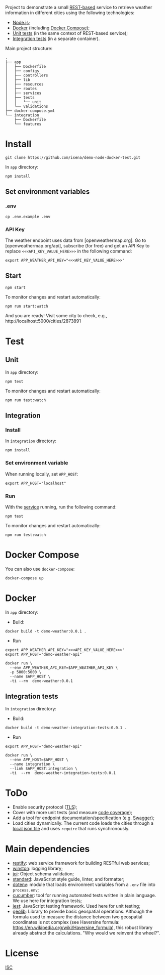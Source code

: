 Project to demonstrate a small [REST-based](https://en.wikipedia.org/wiki/Representational_state_transfer) service to retrieve weather information in different cities using the following technologies:

* [Node.js](https://nodejs.org);
* [Docker](https://www.docker.com/) (including [Docker Compose](https://docs.docker.com/compose/));
* [Unit tests](./app/tests) (in the same context of REST-based service);
* [Integration tests](./integration) (in a separate container).

Main project structure:
```
.
├── app
│   ├── Dockerfile
│   ├── configs
│   ├── controllers
│   ├── lib
│   ├── resources
│   ├── routes
│   ├── services
│   ├── tests
│   │   └── unit
│   └── validations
├── docker-compose.yml
└── integration
    ├── Dockerfile
    └── features
```

# Install

```
git clone https://github.com/isena/demo-node-docker-test.git
```

In `app` directory:
```
npm install
```

## Set environment variables

### .env

```
cp .env.example .env
```

### API Key

The weather endpoint uses data from [openweathermap.org]. Go to [openweathermap.org/api], subscribe (for free) and get an API Key to replace `<<<API_KEY_VALUE_HERE>>>` in the following command:

```
export APP_WEATHER_API_KEY="<<<API_KEY_VALUE_HERE>>>"
```

## Start
```
npm start
```

To monitor changes and restart automatically:

```
npm run start:watch
```
And you are ready! Visit some city to check, e.g., http://localhost:5000/cities/2873891

# Test

## Unit

In `app` directory:

```
npm test
```

To monitor changes and restart automatically:

```
npm run test:watch
```

## Integration

### Install

In `integration` directory:

```
npm install
```

### Set environment variable

When running locally, set `APP_HOST`:
```
export APP_HOST="localhost"
```

### Run

With the [service](#start) running, run the following command:

```
npm test
```

To monitor changes and restart automatically:

```
npm run test:watch
```

# Docker Compose

You can also use `docker-compose`:

```
docker-compose up
```

# Docker

In `app` directory:

* Build:

```
docker build -t demo-weather:0.0.1 .
```

* Run

```
export APP_WEATHER_API_KEY="<<<API_KEY_VALUE_HERE>>>"
export APP_HOST="demo-weather-api"

docker run \
  --env APP_WEATHER_API_KEY=$APP_WEATHER_API_KEY \
  -p 5000:5000 \
  --name $APP_HOST \
  -ti --rm  demo-weather:0.0.1
```

## Integration tests

In `integration` directory:

* Build:

```
docker build -t demo-weather-integration-tests:0.0.1 .
```

* Run

```
export APP_HOST="demo-weather-api"

docker run \
  --env APP_HOST=$APP_HOST \
  --name integration \
  --link $APP_HOST:integration \
  -ti  --rm  demo-weather-integration-tests:0.0.1
```

# ToDo

* Enable security protocol ([TLS](https://en.wikipedia.org/wiki/Transport_Layer_Security));
* Cover with more unit tests (and measure [code coverage](https://en.wikipedia.org/wiki/Code_coverage));
* Add a tool for endpoint documentation/specification (e.g. [Swagger](https://swagger.io/));
* Load cities dynamically. The current code loads the cities through a [local json file](./app/resources/city.list.json) and uses `require` that runs synchronously.

# Main dependencies

* [restify](http://restify.com/):  web service framework for building RESTful web services;
* [winston](https://www.npmjs.com/package/winston): logging library;
* [joi](https://github.com/hapijs/joi): Object schema validation;
* [standard](https://www.npmjs.com/package/standard): JavaScript style guide, linter, and formatter;
* [dotenv](https://www.npmjs.com/package/dotenv): module that loads environment variables from a `.env` file into `process.env`;
* [cucumber](https://cucumber.io/): tool for running automated tests written in plain language. We use here for integration tests;
* [jest](https://jestjs.io): JavaScript testing framework. Used here for unit testing;
* [geolib](https://www.npmjs.com/package/geolib): Library to provide basic geospatial operations. Although the formula used to measure the distance between two geospatial coordinates is not complex (see Haversine formula: https://en.wikipedia.org/wiki/Haversine_formula), this robust library already abstract the calculations. "Why would we reinvent the wheel?".

# License

[ISC](./LICENSE.txt)
